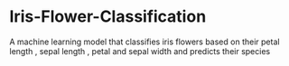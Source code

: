 # Iris-Flower-Classification
A machine learning model that classifies iris flowers based on their petal length , sepal length , petal and sepal width and predicts their species
